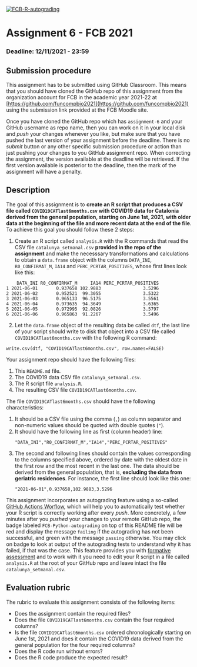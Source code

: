 [![FCB-R-autograding](../../actions/workflows/fcb_autograding.yml/badge.svg)](../../actions?query=workflow%3AFCB-R-autograding)

# Assignment 6 - FCB 2021
### Deadline: 12/11/2021 - 23:59

## Submission procedure

This assignment has to be submitted using GitHub Classroom. This
means that you should have cloned the GitHub repo of this assignment from
the organization account for FCB in the academic year 2021-22 at
[https://github.com/funcompbio2021](https://github.com/funcompbio2021)
using the submission link provided at the FCB Moodle site.

Once you have cloned the GitHub repo which has `assignment-6` and your
GitHub username as repo name, then you can work on it in your local disk
and _push_ your changes whenever you like, but make sure that you have pushed
the last version of your assignment before the deadline. There is no
_submit_ button or any other specific submission procedure or action than
just pushing your changes to you GitHub assignment repo. When correcting the
assignment, the version available at the deadline will be retrieved. If the
first version available is posterior to the deadline, then the mark of the
assignment will have a penalty.

## Description

The goal of this assignment is to **create an R script that produces a CSV file called `COVID19CATlast6months.csv` with COVID19 data for Catalonia derived from the general population, starting on June 1st, 2021, with older data at the beginning of the file and more recent data at the end of the file**. To achieve this goal you should follow these 2 steps:

  1. Create an R script called `analysis.R` with the R commands that
  read the CSV file `catalunya_setmanal.csv` **provided in the repo
  of the assignment** and make the necesssary transformations and
  calculations to obtain a `data.frame` object with the columns
  `DATA_INI`, `R0_CONFIRMAT_M`, `IA14` and `PERC_PCRTAR_POSITIVES`,
  whose first lines look like this:

  ```
      DATA_INI R0_CONFIRMAT_M     IA14 PERC_PCRTAR_POSITIVES
1 2021-06-01       0.937658 102.9883                3.5296
2 2021-06-02       0.952521  99.3055                3.5322
3 2021-06-03       0.965133  96.5175                3.5561
4 2021-06-04       0.973635  94.3649                3.6365
5 2021-06-05       0.972995  92.0826                3.5797
6 2021-06-06       0.965863  91.2267                3.5496
  ```

  2. Let the `data.frame` object of the resulting data be called `dtf`,
  the last line of your script should write to disk that object
  into a CSV file called `COVID19CATlast6months.csv` with the
  following R command:

  ```
  write.csv(dtf, "COVID19CATlast6months.csv", row.names=FALSE)
  ```

Your assignment repo should have the following files:

  1. This `README.md` file.
  2. The COVID19 data CSV file `catalunya_setmanal.csv`.
  3. The R script file `analysis.R`.
  4. The resulting CSV file `COVID19CATlast6months.csv`.

The file `COVID19CATlast6months.csv` should have the following
characteristics:

  1. It should be a CSV file using the comma (`,`) as column separator and non-numeric values should be quoted with double quotes (`"`).
  2. It should have the following line as first (column header) line:
     ```
     "DATA_INI","R0_CONFIRMAT_M","IA14","PERC_PCRTAR_POSITIVES"
     ```
  3. The second and following lines should contain the values corresponding
     to the columns specified above, ordered by date with the oldest date in
     the first row and the most recent in the last one. The data should be
     derived from the general population, that is, **excluding the data
     from geriatric residences**. For instance, the first line should look
     like this one:
     ```
     "2021-06-01",0.937658,102.9883,3.5296
     ```

This assignment incorporates an autograding feature using a so-called
[GitHub Actions Worflow](https://github.com/features/actions), which will
help you to automatically test whether your R script is
correctly working after every _push_. More concretely, a few minutes after
you _pushed_ your changes to your remote GitHub repo, the badge labeled
`FCB-Python-autograding` on top of this README file will be red and display
the message `failing` if the autograding has not been successful, and
green with the message `passing` otherwise. You may click on badge to
look at output of the autograding tests to understand why it has failed,
if that was the case. This feature provides you with
[formative assessment](https://en.wikipedia.org/wiki/Formative_assessment)
and to work with it you need to edit your R script in a file called
`analysis.R` at the root of your GitHub repo and leave intact the file
`catalunya_setmanal.csv`.

## Evaluation rubric

The rubric to evaluate this assignment consists of the following items:

  * Does the assignment contain the required files?
  * Does the file `COVID19CATlast6months.csv` contain the four required columns?
  * Is the file `COVID19CATlast6months.csv` ordered chronologically starting
    on June 1st, 2021 and does it contain the COVID19 data derived from the
    general population for the four required columns?
  * Does the R code run without errors?
  * Does the R code produce the expected result?
